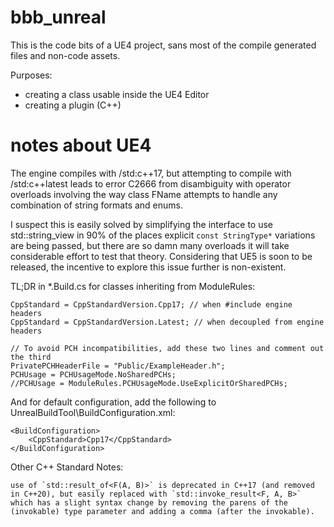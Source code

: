 # bbb_unreal

This is the code bits of a UE4 project, sans most of the compile generated files and non-code assets.

Purposes:

- creating a class usable inside the UE4 Editor
- creating a plugin (C++)

# notes about UE4

The engine compiles with /std:c++17, but attempting to compile with /std:c++latest leads to error C2666 from disambiguity
with operator overloads involving the way class FName attempts to handle any combination of string formats and enums.

I suspect this is easily solved by simplifying the interface to use std::string_view in 90% of the places explicit `const StringType*`
variations are being passed, but there are so damn many overloads it will take considerable effort to test that theory. Considering that
UE5 is soon to be released, the incentive to explore this issue further is non-existent.

TL;DR in *.Build.cs for classes inheriting from ModuleRules:

	CppStandard = CppStandardVersion.Cpp17; // when #include engine headers
	CppStandard = CppStandardVersion.Latest; // when decoupled from engine headers

	// To avoid PCH incompatibilities, add these two lines and comment out the third
	PrivatePCHHeaderFile = "Public/ExampleHeader.h";
	PCHUsage = PCHUsageMode.NoSharedPCHs;
	//PCHUsage = ModuleRules.PCHUsageMode.UseExplicitOrSharedPCHs;

And for default configuration, add the following to UnrealBuildTool\BuildConfiguration.xml:

	<BuildConfiguration>
		<CppStandard>Cpp17</CppStandard>
	</BuildConfiguration>

Other C++ Standard Notes:

	use of `std::result_of<F(A, B)>` is deprecated in C++17 (and removed in C++20), but easily replaced with `std::invoke_result<F, A, B>`
	which has a slight syntax change by removing the parens of the (invokable) type parameter and adding a comma (after the invokable).
